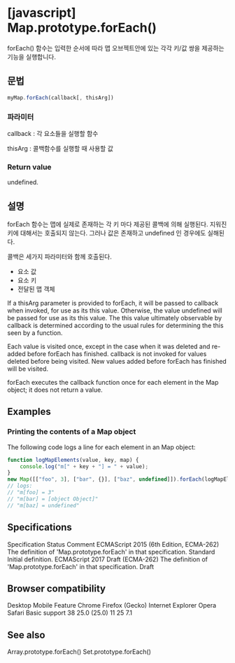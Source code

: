 # [javascript] Map.prototype.forEach()

forEach() 함수는 입력한 순서에 따라 맵 오브젝트안에 있는 각각 키/값 쌍을 제공하는 기능을 실행합니다. 

## 문법
```javascript
myMap.forEach(callback[, thisArg])
```

### 파라미터

callback
: 각 요소들을 실행할 함수

thisArg
: 콜백함수를 실행할 때 사용할 값

### Return value

undefined.

## 설명

forEach 함수는 맵에 실제로 존재하는 각 키 마다 제공된 콜백에 의해 실행된다. 지워진 키에 대해서는 호출되지 않는다. 그러나 값은 존재하고 undefined 인 경우에도 실해된다. 

콜백은 세가지 파라미터와 함께 호출된다. 

- 요소 값
- 요소 키
- 전달된 맵 객체

If a thisArg parameter is provided to forEach, it will be passed to callback when invoked, for use as its this value.  Otherwise, the value undefined will be passed for use as its this value.  The this value ultimately observable by callback is determined according to the usual rules for determining the this seen by a function.

Each value is visited once, except in the case when it was deleted and re-added before forEach has finished. callback is not invoked for values deleted before being visited. New values added before forEach has finished will be visited.

forEach executes the callback function once for each element in the Map object; it does not return a value.

## Examples
### Printing the contents of a Map object

The following code logs a line for each element in an Map object:

```javascript
function logMapElements(value, key, map) {
    console.log("m[" + key + "] = " + value);
}
new Map([["foo", 3], ["bar", {}], ["baz", undefined]]).forEach(logMapElements);
// logs:
// "m[foo] = 3"
// "m[bar] = [object Object]"
// "m[baz] = undefined"
```

## Specifications

Specification	Status	Comment
ECMAScript 2015 (6th Edition, ECMA-262)
The definition of 'Map.prototype.forEach' in that specification.	Standard	Initial definition.
ECMAScript 2017 Draft (ECMA-262)
The definition of 'Map.prototype.forEach' in that specification.	Draft	 

## Browser compatibility
Desktop Mobile
Feature	Chrome	Firefox (Gecko)	Internet Explorer	Opera	Safari
Basic support	38	25.0 (25.0)	11	25	7.1

## See also
Array.prototype.forEach()
Set.prototype.forEach()